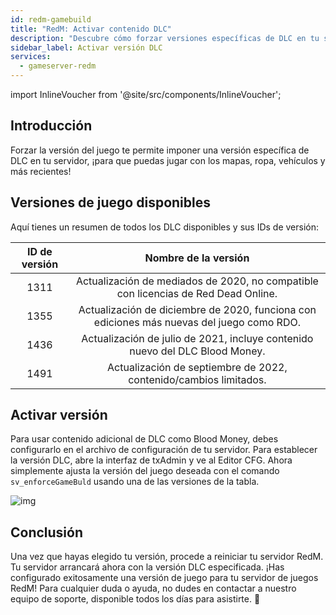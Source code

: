 ```yaml
---
id: redm-gamebuild
title: "RedM: Activar contenido DLC"
description: "Descubre cómo forzar versiones específicas de DLC en tu servidor RedM para tener los mapas, vehículos y contenido más recientes → Aprende más ahora"
sidebar_label: Activar versión DLC
services:
  - gameserver-redm
---
```


import InlineVoucher from '@site/src/components/InlineVoucher';

## Introducción

Forzar la versión del juego te permite imponer una versión específica de DLC en tu servidor, ¡para que puedas jugar con los mapas, ropa, vehículos y más recientes!

<InlineVoucher />

## Versiones de juego disponibles

Aquí tienes un resumen de todos los DLC disponibles y sus IDs de versión:

| ID de versión |                          Nombre de la versión                          |
| :-----------: | :--------------------------------------------------------------------: |
|     1311      | Actualización de mediados de 2020, no compatible con licencias de Red Dead Online. |
|     1355      | Actualización de diciembre de 2020, funciona con ediciones más nuevas del juego como RDO. |
|     1436      | Actualización de julio de 2021, incluye contenido nuevo del DLC Blood Money. |
|     1491      |       Actualización de septiembre de 2022, contenido/cambios limitados.        |

## Activar versión

Para usar contenido adicional de DLC como Blood Money, debes configurarlo en el archivo de configuración de tu servidor. Para establecer la versión DLC, abre la interfaz de txAdmin y ve al Editor CFG. Ahora simplemente ajusta la versión del juego deseada con el comando `sv_enforceGameBuld` usando una de las versiones de la tabla.

![img](https://screensaver01.zap-hosting.com/index.php/s/YoRFMoHxdSNydoD/preview)

## Conclusión

Una vez que hayas elegido tu versión, procede a reiniciar tu servidor RedM. Tu servidor arrancará ahora con la versión DLC especificada. ¡Has configurado exitosamente una versión de juego para tu servidor de juegos RedM! Para cualquier duda o ayuda, no dudes en contactar a nuestro equipo de soporte, disponible todos los días para asistirte. 🙂

<InlineVoucher />